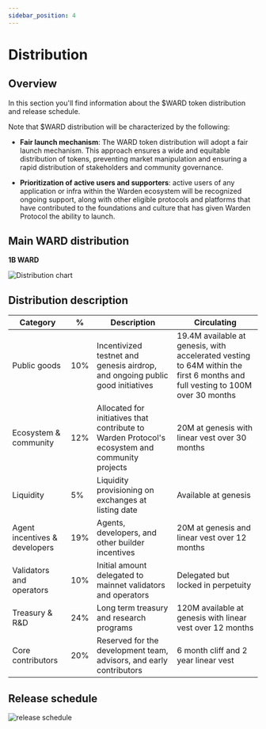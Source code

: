 ```yaml
---
sidebar_position: 4
---
```


# Distribution

## Overview

In this section you'll find information about the $WARD token distribution and release schedule.

Note that $WARD distribution will be characterized by the following:

- **Fair launch mechanism**: The WARD token distribution will adopt a fair launch mechanism. This approach ensures a wide and equitable distribution of tokens, preventing market manipulation and ensuring a rapid distribution of stakeholders and community governance.
  
- **Prioritization of active users and supporters**: active users of any application or infra within the Warden ecosystem will be recognized ongoing support, along with other eligible protocols and platforms that have contributed to the foundations and culture that has given Warden Protocol the ability to launch.

## Main WARD distribution

**1B WARD**

![Distribution chart](https://i.ibb.co/jPBpyK1X/WARD-Distribution.png)

## Distribution description

| Category | % | Description | Circulating |
|--|--|--|--|
| Public goods | 10% | Incentivized testnet and genesis airdrop, and ongoing public good initiatives | 19.4M available at genesis, with accelerated vesting to 64M within the first 6 months and full vesting to 100M over 30 months |
| Ecosystem & community | 12% | Allocated for initiatives that contribute to Warden Protocol's ecosystem and community projects | 20M at genesis with linear vest over 30 months |
| Liquidity | 5% | Liquidity provisioning on exchanges at listing date | Available at genesis |
| Agent incentives & developers | 19% | Agents, developers, and other builder incentives | 20M at genesis and linear vest over 12 months |
| Validators and operators | 10% | Initial amount delegated to mainnet validators and operators | Delegated but locked in perpetuity |
| Treasury & R&D | 24% |Long term treasury and research programs | 120M available at genesis with linear vest over 12 months |
| Core contributors | 20% | Reserved for the development team, advisors, and early contributors | 6 month cliff and 2 year linear vest |

## Release schedule

![release schedule](https://i.ibb.co/3m7tyjNC/Final-WARD-Release-Schedule.png)
